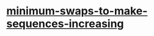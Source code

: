 # [minimum-swaps-to-make-sequences-increasing](https://leetcode-cn.com/problems/minimum-swaps-to-make-sequences-increasing)
